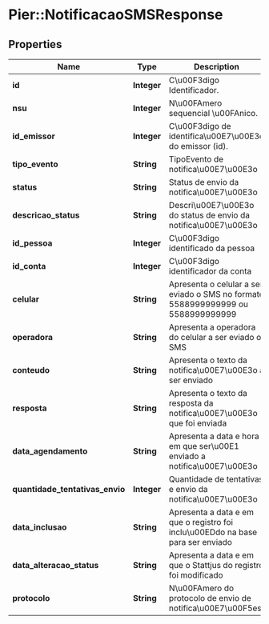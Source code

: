 # Pier::NotificacaoSMSResponse

## Properties
Name | Type | Description | Notes
------------ | ------------- | ------------- | -------------
**id** | **Integer** | C\u00F3digo Identificador. | [optional] 
**nsu** | **Integer** | N\u00FAmero sequencial \u00FAnico. | [optional] 
**id_emissor** | **Integer** | C\u00F3digo de identifica\u00E7\u00E3o do emissor (id). | [optional] 
**tipo_evento** | **String** | TipoEvento de notifica\u00E7\u00E3o | [optional] 
**status** | **String** | Status de envio da notifica\u00E7\u00E3o | 
**descricao_status** | **String** | Descri\u00E7\u00E3o do status de envio da notifica\u00E7\u00E3o | 
**id_pessoa** | **Integer** | C\u00F3digo identificado da pessoa | 
**id_conta** | **Integer** | C\u00F3digo identificador da conta | 
**celular** | **String** | Apresenta o celular a ser eviado o SMS no formato 5588999999999 ou 5588999999999 | 
**operadora** | **String** | Apresenta a operadora do celular a ser eviado o SMS | 
**conteudo** | **String** | Apresenta o texto da notifica\u00E7\u00E3o a ser enviado | 
**resposta** | **String** | Apresenta o texto da resposta da notifica\u00E7\u00E3o que foi enviada | 
**data_agendamento** | **String** | Apresenta a data e hora em que ser\u00E1 enviado a notifica\u00E7\u00E3o | 
**quantidade_tentativas_envio** | **Integer** | Quantidade de tentativas e envio da notifica\u00E7\u00E3o | 
**data_inclusao** | **String** | Apresenta a data e em que o registro foi inclu\u00EDdo na base para ser enviado | 
**data_alteracao_status** | **String** | Apresenta a data e em que o Stattjus do registro foi modificado | 
**protocolo** | **String** | N\u00FAmero do protocolo de envio de notifica\u00E7\u00F5es | [optional] 


